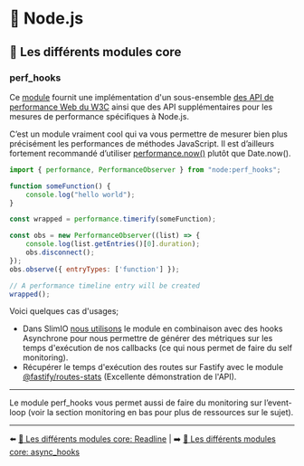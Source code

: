 # 🐢 Node.js

## 🌟 Les différents modules core

### perf_hooks

Ce [module](https://nodejs.org/api/perf_hooks.html) fournit une implémentation d'un sous-ensemble [des API de performance Web du W3C](https://w3c.github.io/perf-timing-primer/) ainsi que des API supplémentaires pour les mesures de performance spécifiques à Node.js.

C’est un module vraiment cool qui va vous permettre de mesurer bien plus précisément les performances de méthodes JavaScript. Il est d’ailleurs fortement recommandé d’utiliser [performance.now()](https://nodejs.org/api/perf_hooks.html#perf_hooks_performance_now) plutôt que Date.now(). 

```js
import { performance, PerformanceObserver } from "node:perf_hooks";

function someFunction() {
    console.log("hello world");
}

const wrapped = performance.timerify(someFunction);

const obs = new PerformanceObserver((list) => {
    console.log(list.getEntries()[0].duration);
    obs.disconnect();
});
obs.observe({ entryTypes: ['function'] });

// A performance timeline entry will be created
wrapped();
```

Voici quelques cas d'usages;

- Dans SlimIO [nous utilisons](https://github.com/SlimIO/Addon/blob/5c5963c36fca462452f04b724e6050664fb27efc/src/callback.class.js) le module en combinaison avec des hooks Asynchrone pour nous permettre de générer des métriques sur les temps d'exécution de nos callbacks (ce qui nous permet de faire du self monitoring).
- Récupérer le temps d'exécution des routes sur Fastify avec le module [@fastify/routes-stats](https://github.com/fastify/fastify-routes-stats) (Excellente démonstration de l'API).

---

Le module perf_hooks vous permet aussi de faire du monitoring sur l’event-loop (voir la section monitoring en bas pour plus de ressources sur le sujet).

---

⬅️ [🌟 Les différents modules core: Readline](./13-readline.md) |
➡️ [🌟 Les différents modules core: async_hooks](./15-async_hooks.md)
